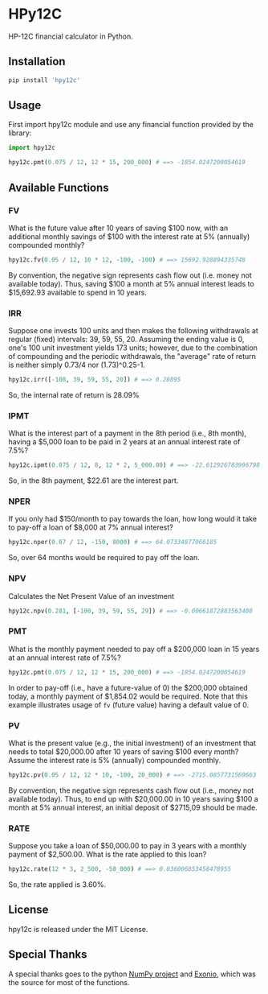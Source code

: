 # HPy12C

HP-12C financial calculator in Python.

## Installation


```ruby
pip install 'hpy12c'
```

## Usage

First import hpy12c module and use any financial function provided by the library:

```python
import hpy12c

hpy12c.pmt(0.075 / 12, 12 * 15, 200_000) # ==> -1854.0247200054619
```

## Available Functions

### FV

What is the future value after 10 years of saving $100 now, with
an additional monthly savings of $100 with the interest rate at
5% (annually) compounded monthly?

```python
hpy12c.fv(0.05 / 12, 10 * 12, -100, -100) # ==> 15692.928894335748
```

By convention, the negative sign represents cash flow out (i.e. money not
available today).  Thus, saving $100 a month at 5% annual interest leads
to $15,692.93 available to spend in 10 years.

### IRR

Suppose one invests 100 units and then makes the following withdrawals at regular (fixed)
intervals: 39, 59, 55, 20. Assuming the ending value is 0, one's 100 unit investment
yields 173 units; however, due to the combination of compounding and the periodic
withdrawals, the "average" rate of return is neither simply 0.73/4 nor (1.73)^0.25-1.

```python
hpy12c.irr([-100, 39, 59, 55, 20]) # ==> 0.28095
```

So, the internal rate of return is 28.09%

### IPMT

What is the interest part of a payment in the 8th period (i.e., 8th month),
having a $5,000 loan to be paid in 2 years at an annual interest rate of 7.5%?

```python
hpy12c.ipmt(0.075 / 12, 8, 12 * 2, 5_000.00) # ==> -22.612926783996798
```

So, in the 8th payment, $22.61 are the interest part.

### NPER

If you only had $150/month to pay towards the loan, how long would it take
to pay-off a loan of $8,000 at 7% annual interest?

```python
hpy12c.nper(0.07 / 12, -150, 8000) # ==> 64.07334877066185
```

So, over 64 months would be required to pay off the loan.

### NPV

Calculates the Net Present Value of an investment

```python
hpy12c.npv(0.281, [-100, 39, 59, 55, 29]) # ==> -0.00661872883563408
```

### PMT

What is the monthly payment needed to pay off a $200,000 loan in 15
years at an annual interest rate of 7.5%?

```python
hpy12c.pmt(0.075 / 12, 12 * 15, 200_000) # ==> -1854.0247200054619
```

In order to pay-off (i.e., have a future-value of 0) the $200,000 obtained
today, a monthly payment of $1,854.02 would be required.  Note that this
example illustrates usage of `fv` (future value) having a default value of 0.

### PV

What is the present value (e.g., the initial investment) of an investment
that needs to total $20,000.00 after 10 years of saving $100 every month?
Assume the interest rate is 5% (annually) compounded monthly.

```python
hpy12c.pv(0.05 / 12, 12 * 10, -100, 20_000) # ==> -2715.0857731569663
```

By convention, the negative sign represents cash flow out (i.e., money not available today).
Thus, to end up with $20,000.00 in 10 years saving $100 a month at 5% annual
interest, an initial deposit of $2715,09 should be made.

### RATE

Suppose you take a loan of $50,000.00 to pay in 3 years with a monthly payment of $2,500.00.
What is the rate applied to this loan?

```python
hpy12c.rate(12 * 3, 2_500, -50_000) # ==> 0.036006853458478955
```

So, the rate applied is 3.60%.

## License

hpy12c is released under the MIT License.

## Special Thanks

A special thanks goes to the python [NumPy project](https://www.numpy.org/) and [Exonio](https://github.com/noverde/exonio), which was the source for most of the functions.
